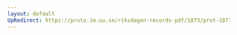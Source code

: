 ```yaml
---
layout: default
UpRedirect: https://pruto.im.uu.se/riksdagen-records-pdf/1873/prot-1873--ak--224/prot-1873--ak--224_000.pdf
---
```

